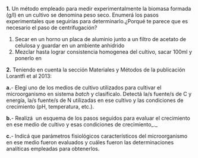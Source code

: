 **1.** Un método empleado para medir experimentalmente la biomasa formada (g/l) en un cultivo se denomina peso seco. Enumerá los pasos experimentales que seguirías para determinarlo.¿Porqué te parece que es necesario el paso de centrifugación?

1. Secar en un horno un placa de aluminio junto a un filtro de acetato de celulosa y guardar en un ambiente anhidrido
2. Mezclar hasta lograr consistencia homogenea del cultivo, sacar 100ml y ponerlo en 

**2.** Teniendo en cuenta la sección Materiales y Métodos de la publicación Lorantfi et al 2013:   

**a.**- Elegi uno de los medios de cultivo utilizados para cultivar el microorganismo en sistema _batch_ y clasificalo. Detectá la/s fuente/s de C y energía, la/s fuente/s de N utilizadas en ese cultivo y las condiciones de crecimiento (pH, temperatura, etc.).

**b.**- Realizá  un esquema de los pasos seguidos para evaluar el crecimiento en ese medio de cultivo y esas condiciones de crecimiento_._ 

**c.**- Indicá que parámetros fisiológicos característicos del microorganismo en ese medio fueron evaluados y cuáles fueron las determinaciones analíticas empleadas para obtenerlos.